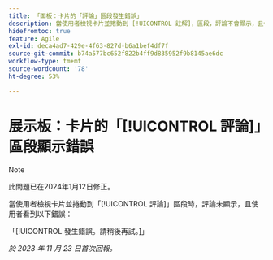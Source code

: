 ```yaml
---
title: 「面板：卡片的「評論」區段發生錯誤」
description: 當使用者檢視卡片並捲動到 [!UICONTROL 註解]，區段，評論不會顯示，且使用者會看到一個錯誤。
hidefromtoc: true
feature: Agile
exl-id: deca4ad7-429e-4f63-827d-b6a1bef4df7f
source-git-commit: b74a577bc652f822b4ff9d835952f9b8145ae6dc
workflow-type: tm+mt
source-wordcount: '78'
ht-degree: 53%

---
```


# 展示板：卡片的「[!UICONTROL 評論]」區段顯示錯誤

>[!NOTE]
>
>此問題已在2024年1月12日修正。

當使用者檢視卡片並捲動到「[!UICONTROL 評論]」區段時，評論未顯示，且使用者看到以下錯誤：

「[!UICONTROL 發生錯誤。請稍後再試。]」

_於 2023 年 11 月 23 日首次回報。_
